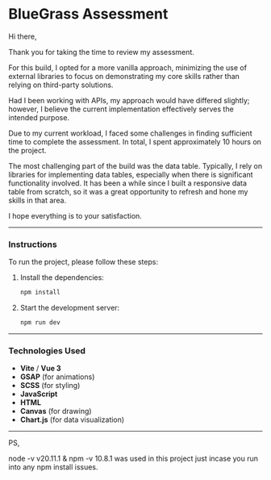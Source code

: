 # BlueGrass Assessment

Hi there,

Thank you for taking the time to review my assessment.

For this build, I opted for a more vanilla approach, minimizing the use of external libraries to focus on demonstrating my core skills rather than relying on third-party solutions.

Had I been working with APIs, my approach would have differed slightly; however, I believe the current implementation effectively serves the intended purpose.

Due to my current workload, I faced some challenges in finding sufficient time to complete the assessment. In total, I spent approximately 10 hours on the project.

The most challenging part of the build was the data table. Typically, I rely on libraries for implementing data tables, especially when there is significant functionality involved. It has been a while since I built a responsive data table from scratch, so it was a great opportunity to refresh and hone my skills in that area.

I hope everything is to your satisfaction.

---

### Instructions

To run the project, please follow these steps:

1. Install the dependencies:
   ```bash
   npm install
   ```

2. Start the development server:
   ```bash
   npm run dev
   ```

---

### Technologies Used

- **Vite** / **Vue 3**
- **GSAP** (for animations)
- **SCSS** (for styling)
- **JavaScript**
- **HTML**
- **Canvas** (for drawing)
- **Chart.js** (for data visualization)

---

PS, 

node -v v20.11.1 & npm -v 10.8.1 was used in this project just incase you run into any npm install issues.